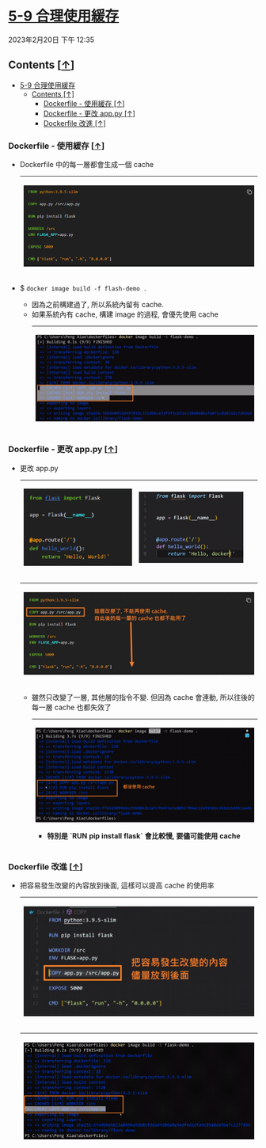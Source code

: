 <!-- This md file is originally converted from onenote -->

# [5-9 合理使用緩存](https://dockertips.readthedocs.io/en/latest/best-practise/build-cache.html)

2023年2月20日
下午 12:35

## Contents [[↑](#5-9-合理使用緩存)]

- [5-9 合理使用緩存](#5-9-合理使用緩存)
  - [Contents \[↑\]](#contents-)
    - [Dockerfile - 使用緩存 \[↑\]](#dockerfile---使用緩存-)
    - [Dockerfile - 更改 app.py \[↑\]](#dockerfile---更改-apppy-)
    - [Dockerfile 改進 \[↑\]](#dockerfile-改進-)

### Dockerfile - 使用緩存 [[↑](#5-9-合理使用緩存)]

- Dockerfile 中的每一層都會生成一個 cache
  <table>
    <colgroup>
      <col style="width: 100%" />
    </colgroup>
    <thead>
      <tr class="header">
        <th>
          <p><img src="assets/015_5-9_合理使用緩存_000.png" /></p>
        </th>
      </tr>
    </thead>
    <tbody>
    </tbody>
  </table>

- $ `docker image build -f flash-demo .`
  - 因為之前構建過了, 所以系統內留有 cache.
  - 如果系統內有 cache, 構建 image 的過程, 會優先使用 cache
    <table>
      <colgroup>
        <col style="width: 100%" />
      </colgroup>
      <thead>
        <tr class="header">
          <th>
            <p><img src="assets/015_5-9_合理使用緩存_001.png" /></p>
          </th>
        </tr>
      </thead>
      <tbody>
      </tbody>
    </table>

### Dockerfile - 更改 app.py [[↑](#5-9-合理使用緩存)]

- 更改 app.py
  <table>
    <colgroup>
      <col style="width: 48%" />
      <col style="width: 51%" />
    </colgroup>
    <thead>
      <tr class="header">
        <th>
          <p><img src="assets/015_5-9_合理使用緩存_002.png" /></p>
        </th>
        <th>
          <p><img src="assets/015_5-9_合理使用緩存_003.png" /></p>
        </th>
      </tr>
    </thead>
    <tbody>
    </tbody>
  </table>

  <table>
    <colgroup>
      <col style="width: 100%" />
    </colgroup>
    <thead>
      <tr class="header">
        <th>
          <p><img src="assets/015_5-9_合理使用緩存_004.png" /></p>
        </th>
      </tr>
    </thead>
    <tbody>
    </tbody>
  </table>

  - 雖然只改變了一層, 其他層的指令不變. 但因為 cache 會連動, 所以往後的每一層 cache 也都失效了
    <table>
      <colgroup>
        <col style="width: 100%" />
      </colgroup>
      <thead>
        <tr class="header">
          <th>
            <p><img src="assets/015_5-9_合理使用緩存_005.png" /></p>
            <ul class="incremental">
              <li>
                <p>特別是 `RUN pip install flask` 會比較慢, 要儘可能使用 cache</p>
              </li>
            </ul>
          </th>
        </tr>
      </thead>
      <tbody>
      </tbody>
    </table>

### Dockerfile 改進 [[↑](#5-9-合理使用緩存)]

- 把容易發生改變的內容放到後面, 這樣可以提高 cache 的使用率
  <table>
    <colgroup>
      <col style="width: 100%" />
    </colgroup>
    <thead>
      <tr class="header">
        <th>
          <p><img src="assets/015_5-9_合理使用緩存_006.png" /></p>
        </th>
      </tr>
    </thead>
    <tbody>
    </tbody>
  </table>

  <table>
    <colgroup>
      <col style="width: 100%" />
    </colgroup>
    <thead>
      <tr class="header">
        <th>
          <p><img src="assets/015_5-9_合理使用緩存_007.png" /></p>
        </th>
      </tr>
    </thead>
    <tbody>
    </tbody>
  </table>
